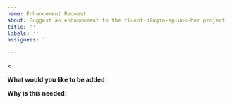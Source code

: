 ```yaml
---
name: Enhancement Request
about: Suggest an enhancement to the fluent-plugin-splunk-hec project
title: ''
labels: ''
assignees: ''

---
```


<<!-- Please only use this template for submitting enhancement requests -->

**What would you like to be added**:

**Why is this needed**:
